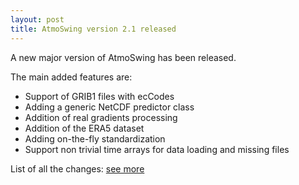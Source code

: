 ```yaml
---
layout: post
title: AtmoSwing version 2.1 released
---
```


A new major version of AtmoSwing has been released.

The main added features are:
* Support of GRIB1 files with ecCodes
* Adding a generic NetCDF predictor class
* Addition of real gradients processing
* Addition of the ERA5 dataset
* Adding on-the-fly standardization
* Support non trivial time arrays for data loading and missing files

List of all the changes: [see more](https://github.com/atmoswing/atmoswing/releases/tag/v2.1.0)